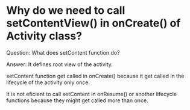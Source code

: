 # Why do we need to call setContentView() in onCreate() of Activity class?

Question: What does setContent function do?

Answer: It defines root view of the activity.

setContent function get called in onCreate() because it get called in the lifecycle of the activity only once.

It is not eficient to call setContent in onResume() or another lifecycle functions because they might get called more than once.
